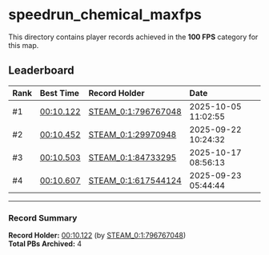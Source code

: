# speedrun_chemical_maxfps

This directory contains player records achieved in the **100 FPS** category for this map.

## Leaderboard

| Rank | Best Time | Record Holder | Date                |
| :--- | :-------- | :------------ | :------------------ |
| #1   | [00:10.122](./00010122_STEAM_0_1_796767048_20251005-110255.zip) | [STEAM_0:1:796767048](https://speedrun16.com/profile/STEAM_0:1:796767048)   | 2025-10-05 11:02:55 |
| #2   | [00:10.452](./00010452_STEAM_0_1_29970948_20250922-102432.zip) | [STEAM_0:1:29970948](https://speedrun16.com/profile/STEAM_0:1:29970948)   | 2025-09-22 10:24:32 |
| #3   | [00:10.503](./00010503_STEAM_0_1_84733295_20251017-085613.zip) | [STEAM_0:1:84733295](https://speedrun16.com/profile/STEAM_0:1:84733295)   | 2025-10-17 08:56:13 |
| #4   | [00:10.607](./00010607_STEAM_0_1_617544124_20250923-054444.zip) | [STEAM_0:1:617544124](https://speedrun16.com/profile/STEAM_0:1:617544124)   | 2025-09-23 05:44:44 |

---

### Record Summary
**Record Holder:** [00:10.122](./00010122_STEAM_0_1_796767048_20251005-110255.zip) (by [STEAM_0:1:796767048](https://speedrun16.com/profile/STEAM_0:1:796767048))  
**Total PBs Archived:** 4